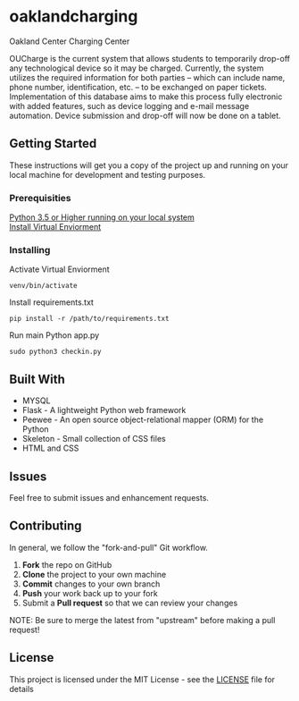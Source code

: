 # oaklandcharging
Oakland Center Charging Center

OUCharge is the current system that allows students to temporarily drop-off any technological device so it may be charged. Currently, the system utilizes the required information for both parties – which can include name, phone number, identification, etc. – to be exchanged on paper tickets. Implementation of this database aims to make this process fully electronic with added features, such as device logging and e-mail message automation. Device submission
and drop-off will now be done on a tablet.

## Getting Started

These instructions will get you a copy of the project up and running on your local machine for development and testing purposes.


### Prerequisities
<a href="https://www.python.org/downloads/">Python 3.5 or Higher running on your local system </a> <br>
<a href="http://flask.pocoo.org/docs/0.11/installation/">Install Virtual Enviorment</a>

### Installing

Activate Virtual Enviorment
```
venv/bin/activate
```
Install requirements.txt
```
pip install -r /path/to/requirements.txt
```
Run main Python app.py
```
sudo python3 checkin.py
```
## Built With

* MYSQL
* Flask - A lightweight Python web framework
* Peewee - An open source object-relational mapper (ORM) for the Python 
* Skeleton - Small collection of CSS files
* HTML and CSS

## Issues
Feel free to submit issues and enhancement requests.

## Contributing

In general, we follow the "fork-and-pull" Git workflow.

 1. **Fork** the repo on GitHub
 2. **Clone** the project to your own machine
 3. **Commit** changes to your own branch
 4. **Push** your work back up to your fork
 5. Submit a **Pull request** so that we can review your changes

NOTE: Be sure to merge the latest from "upstream" before making a pull request!

## License

This project is licensed under the MIT License - see the [LICENSE](LICENSE) file for details

